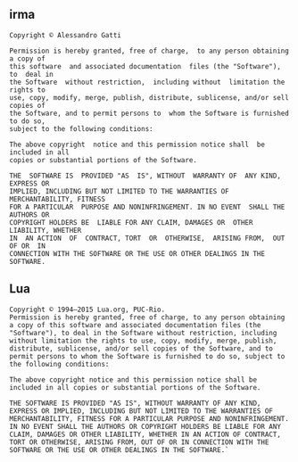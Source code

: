 ## irma

    Copyright © Alessandro Gatti
    
    Permission is hereby granted, free of charge,  to any person obtaining a copy of
    this software  and associated documentation  files (the "Software"), to  deal in
    the Software  without restriction,  including without  limitation the  rights to
    use, copy, modify, merge, publish, distribute, sublicense, and/or sell copies of
    the Software, and to permit persons to  whom the Software is furnished to do so,
    subject to the following conditions:
    
    The above copyright  notice and this permission notice shall  be included in all
    copies or substantial portions of the Software.
    
    THE  SOFTWARE IS  PROVIDED "AS  IS", WITHOUT  WARRANTY OF  ANY KIND,  EXPRESS OR
    IMPLIED, INCLUDING BUT NOT LIMITED TO THE WARRANTIES OF MERCHANTABILITY, FITNESS
    FOR A PARTICULAR  PURPOSE AND NONINFRINGEMENT. IN NO EVENT  SHALL THE AUTHORS OR
    COPYRIGHT HOLDERS BE  LIABLE FOR ANY CLAIM, DAMAGES OR  OTHER LIABILITY, WHETHER
    IN  AN ACTION  OF  CONTRACT, TORT  OR  OTHERWISE,  ARISING FROM,  OUT  OF OR  IN
    CONNECTION WITH THE SOFTWARE OR THE USE OR OTHER DEALINGS IN THE SOFTWARE.


## Lua


    Copyright © 1994–2015 Lua.org, PUC-Rio.
    Permission is hereby granted, free of charge, to any person obtaining a copy of this software and associated documentation files (the "Software"), to deal in the Software without restriction, including without limitation the rights to use, copy, modify, merge, publish, distribute, sublicense, and/or sell copies of the Software, and to permit persons to whom the Software is furnished to do so, subject to the following conditions:
    
    The above copyright notice and this permission notice shall be included in all copies or substantial portions of the Software.
    
    THE SOFTWARE IS PROVIDED "AS IS", WITHOUT WARRANTY OF ANY KIND, EXPRESS OR IMPLIED, INCLUDING BUT NOT LIMITED TO THE WARRANTIES OF MERCHANTABILITY, FITNESS FOR A PARTICULAR PURPOSE AND NONINFRINGEMENT. IN NO EVENT SHALL THE AUTHORS OR COPYRIGHT HOLDERS BE LIABLE FOR ANY CLAIM, DAMAGES OR OTHER LIABILITY, WHETHER IN AN ACTION OF CONTRACT, TORT OR OTHERWISE, ARISING FROM, OUT OF OR IN CONNECTION WITH THE SOFTWARE OR THE USE OR OTHER DEALINGS IN THE SOFTWARE.`